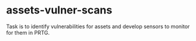 # assets-vulner-scans
Task is to identify vulnerabilities for assets and develop sensors to monitor for them in PRTG.
